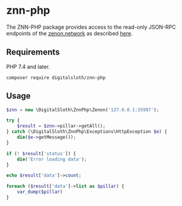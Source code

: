 # znn-php

The ZNN-PHP package provides access to the read-only JSON-RPC endpoints of the [zenon.network](https://zenon.network/) as described [here](https://github.com/zenon-network/znn-wiki/blob/master/api.md).

## Requirements

PHP 7.4 and later.

```
composer require digitalsloth/znn-php
```

## Usage

```php
$znn = new \DigitalSloth\ZnnPhp\Zenon('127.0.0.1:35997');

try {
    $result = $znn->pillar->getAll();
} catch (\DigitalSloth\ZnnPhp\Exceptions\HttpException $e) {
    die($e->getMessage());
}

if (! $result['status']) {
    die('Error loading data');
}

echo $result['data']->count;

foreach ($result['data']->list as $pillar) {
    var_dump($pillar)
}
```
